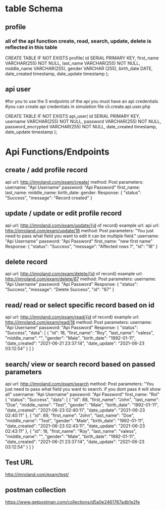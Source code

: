 # table Schema

## profile
### all of the api function create, read, search, update, delete is reflected in this table 
CREATE TABLE IF NOT EXISTS profile(
	id SERIAL PRIMARY KEY,
	first_name VARCHAR(255) NOT NULL,
	last_name VARCHAR(255) NOT NULL,
	middle_name VARCHAR(255),
	gender VARCHAR (255),
        birth_date DATE,
  	date_created  timestamp,
	date_update timestamp
);

## api user
#for you to use the 5 endpoints of the api you must have an api credentials
#you can create api credentials in  simulation file cli.create.api.user.php

CREATE TABLE IF NOT EXISTS api_user(
	id SERIAL PRIMARY KEY,
	username VARCHAR(255) NOT NULL,
	password VARCHAR(255) NOT NULL,
	password_encrypted VARCHAR(255) NOT NULL,
  	date_created  timestamp,
	date_update timestamp
);

# Api Functions/Endpoints

## create / add profile record
api url: http://imroland.com/exam/create/
method: Post
parameters: 
	username: "Api Username"
	password: "Api Password"
	first_name:
	last_name:
	middle_name:
	birth_date:
	gender:
Response:
{
    "status": "Success",
    "message": "Record created"
}

## update / update or edit profile record
api url: http://imroland.com/exam/update/{id of record}
example url: api url: http://imroland.com/exam/update/18
method: Post
parameters: "You just need to pass what field you want to edit it can be multiple field."
	username: "Api Username"
	password: "Api Password"
	first_name: "new first name"
Response:
{
    "status": "Success",
    "message": "Affected rows 1",
    "id": "18"
}

## delete record
api url: http://imroland.com/exam/delete/{id of record}
example url: http://imroland.com/exam/delete/87
method: Post
parameters: 
	username: "Api Username"
	password: "Api Password"
Response:
{
    "status": "Success",
    "message": "Delete Success",
    "id": "87"
}

## read/ read or select specific record based on id
api url: http://imroland.com/exam/read/{id of record}
example url: http://imroland.com/exam/read/18
method: Post
parameters: 
	username: "Api Username"
	password: "Api Password"
Response:
{
    "status": "Success",
    "data": [
        {
            "id": 18,
            "first_name": "Roy",
            "last_name": "valess",
            "middle_name": "",
            "gender": "Male",
            "birth_date": "1992-01-11",
            "date_created": "2021-06-21 23:37:14",
            "date_update": "2021-06-23 03:12:54"
        }
    ]
}

## search/ view or search record based on passed parameters
api url: http://imroland.com/exam/search
method: Post
parameters: "You just need to pass what field you want to search. if you dont pass it will show all"
	username: "Api Username"
	password: "Api Password"
	first_name: "Rol"
{
    "status": "Success",
    "data": [
        {
            "id": 88,
            "first_name": "John",
            "last_name": "Doe",
            "middle_name": "Test",
            "gender": "Male",
            "birth_date": "1992-01-11",
            "date_created": "2021-06-23 02:40:11",
            "date_update": "2021-06-23 02:40:11"
        },
        {
            "id": 89,
            "first_name": "John",
            "last_name": "Doe",
            "middle_name": "Test",
            "gender": "Male",
            "birth_date": "1992-01-11",
            "date_created": "2021-06-23 02:43:11",
            "date_update": "2021-06-23 02:43:11"
        },
        {
            "id": 18,
            "first_name": "Roy",
            "last_name": "valess",
            "middle_name": "",
            "gender": "Male",
            "birth_date": "1992-01-11", 
            "date_created": "2021-06-21 23:37:14",
            "date_update": "2021-06-23 03:12:54"
        }
    ]
}

## Test URL
http://imroland.com/exam/test/

## postman collection
https://www.getpostman.com/collections/d5a0e2461767adb1e2fe
	
	

	 




